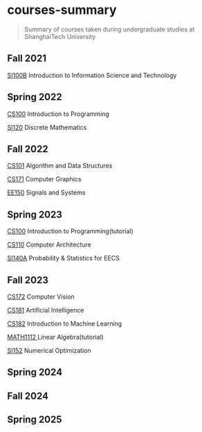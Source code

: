 # courses-summary

> Summary of courses taken during undergraduate studies at ShanghaiTech University



## Fall 2021

[SI100B](https://github.com/zsc2003/ShanghaiTech-SI100B)  Introduction to Information Science and Technology



## Spring 2022

[CS100](https://github.com/zsc2003/ShanghaiTech-CS100)  Introduction to Programming

[SI120](https://github.com/zsc2003/ShanghaiTech-SI120) Discrete Mathematics



## Fall 2022

[CS101](https://github.com/zsc2003/ShanghaiTech-CS101.git) Algorithm and Data Structures

[CS171](https://github.com/zsc2003/ShanghaiTech-CS171.git) Computer Graphics

[EE150](https://github.com/zsc2003/ShanghaiTech-EE150) Signals and Systems



## Spring 2023

[CS100](https://github.com/zsc2003/ShanghaiTech-CS100.git) Introduction to Programming(tutorial)

[CS110](https://github.com/zsc2003/ShanghaiTech-CS110.git) Computer Architecture

[SI140A](https://github.com/zsc2003/ShanghaiTech-SI140A.git) Probability & Statistics for EECS



## Fall 2023

[CS172](https://github.com/zsc2003/ShanghaiTech-CS172.git) Computer Vision

[CS181](https://github.com/zsc2003/ShanghaiTech-CS181.git) Artificial Intelligence

[CS182](https://github.com/zsc2003/ShanghaiTech-CS182.git) Introduction to Machine Learning

[MATH1112 ](https://github.com/zsc2003/Shanghaitech-Linear-Algebra.git) Linear Algebra(tutorial)

[SI152](https://github.com/zsc2003/ShanghaiTech-SI152.git) Numerical Optimization



## Spring 2024

[]()

[]()

[]()

[]()



## Fall 2024

[]()





## Spring 2025

[]()